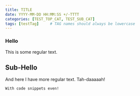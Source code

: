 ```yaml
---
title: TITLE
date: YYYY-MM-DD HH:MM:SS +/-TTTT
categories: [TEST_TOP_CAT, TEST_SUB_CAT]
tags: [testTag]     # TAG names should always be lowercase
---
```



### Hello

This is some regular text.

## Sub-Hello

And here I have more regular text. Tah-daaaaah!

```
With code snippets even!
```
